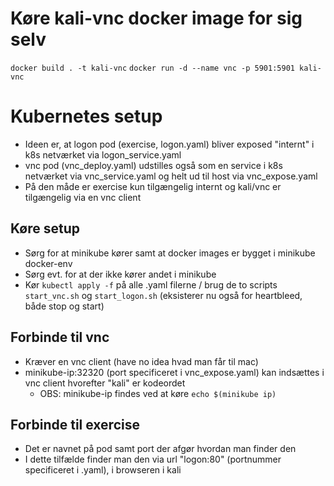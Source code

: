 # Køre kali-vnc docker image for sig selv
`docker build . -t kali-vnc`
`docker run -d --name vnc -p 5901:5901 kali-vnc`

# Kubernetes setup
- Ideen er, at logon pod (exercise, logon.yaml) bliver exposed
"internt" i k8s netværket via logon_service.yaml
- vnc pod (vnc_deploy.yaml) udstilles også som en service i k8s netværket via vnc_service.yaml og helt ud til host via vnc_expose.yaml
- På den måde er exercise kun tilgængelig internt og kali/vnc er tilgængelig via en vnc client

## Køre setup
- Sørg for at minikube kører samt at docker images er bygget i minikube docker-env
- Sørg evt. for at der ikke kører andet i minikube
- Kør `kubectl apply -f` på alle .yaml filerne / brug de to scripts `start_vnc.sh` og `start_logon.sh` (eksisterer nu også for heartbleed, både stop og start)

## Forbinde til vnc 
- Kræver en vnc client (have no idea hvad man får til mac)
- minikube-ip:32320 (port specificeret i vnc_expose.yaml) kan indsættes i vnc client hvorefter "kali" er kodeordet
    - OBS: minikube-ip findes ved at køre `echo $(minikube ip)`

## Forbinde til exercise
- Det er navnet på pod samt port der afgør hvordan man finder den
- I dette tilfælde finder man den via url "logon:80" (portnummer specificeret i .yaml), i browseren i kali
